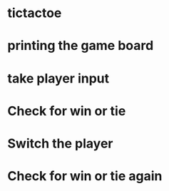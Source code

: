 # tictactoe

# printing the game board

# take player input

# Check for win or tie

# Switch the player

# Check for win or tie again